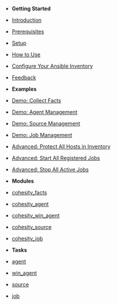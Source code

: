 - **Getting Started**
- [Introduction](overview.md)
- [Prerequisites](pre-requisites.md)
- [Setup](setup.md)
- [How to Use](how-to-use.md)
- [Configure Your Ansible Inventory](examples/configuring-your-ansible-inventory.md)
- [Feedback](feedback.md)


- **Examples**
- [Demo: Collect Facts](examples/demos/facts.md)
- [Demo: Agent Management](examples/demos/agents.md)
- [Demo: Source Management](examples/demos/sources.md)
- [Demo: Job Management](examples/demos/jobs.md)
- [Advanced: Protect All Hosts in Inventory](examples/complete/cohesity_protect_inventory)
- [Advanced: Start All Registered Jobs](examples/complete/cohesity_start_all_protection_jobs.md)
- [Advanced: Stop All Active Jobs](examples/complete/cohesity_stop_all_active_protection_jobs.md)


- **Modules**
- [cohesity_facts](modules/cohesity_facts.md)
- [cohesity_agent](modules/cohesity_agent.md)
- [cohesity_win_agent](modules/cohesity_win_agent.md)
- [cohesity_source](modules/cohesity_source.md)
- [cohesity_job](modules/cohesity_job.md)


- **Tasks**
- [agent](tasks/agent.md)
- [win_agent](tasks/win_agent.md)
- [source](tasks/source.md)
- [job](tasks/job.md)

